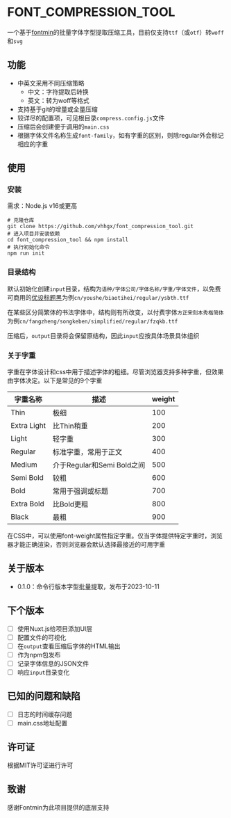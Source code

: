 # FONT_COMPRESSION_TOOL

一个基于[fontmin](https://github.com/ecomfe/fontmin)的批量字体字型提取压缩工具，目前仅支持`ttf`（或`otf`）转`woff`和`svg`

## 功能

- 中英文采用不同压缩策略
  - 中文：字符提取后转换
  - 英文：转为woff等格式
- 支持基于git的增量或全量压缩
- 较详尽的配置项，可见根目录`compress.config.js`文件
- 压缩后会创建便于调用的`main.css`
- 根据字体文件名称生成`font-family`，如有字重的区别，则除regular外会标记相应的字重

## 使用

### 安装

需求：Node.js v16或更高

```shell
# 克隆仓库
git clone https://github.com/vhhgx/font_compression_tool.git
# 进入项目并安装依赖
cd font_compression_tool && npm install
# 执行初始化命令
npm run init
```

### 目录结构


默认初始化创建`input`目录，结构为`语种/字体公司/字体名称/字重/字体文件`，以免费可商用的[优设标题黑](https://www.uisdc.com/font-empower#uisdc_font)为例`cn/youshe/biaotihei/regular/ysbth.ttf`

在某些区分简繁体的书法字体中，结构则有所改变，以付费字体`方正宋刻本秀楷简体`为例`cn/fangzheng/songkeben/simplified/regular/fzqkb.ttf`

压缩后，`output`目录将会保留原结构，因此`input`应按具体场景具体组织


### 关于字重

字重在字体设计和css中用于描述字体的粗细。尽管浏览器支持多种字重，但效果由字体决定。以下是常见的9个字重


| 字重名称    | 描述                       | weight |
| ----------- | -------------------------- | ------ |
| Thin        | 极细                       | 100    |
| Extra Light | 比Thin稍重                 | 200    |
| Light       | 轻字重                     | 300    |
| Regular     | 标准字重，常用于正文       | 400    |
| Medium      | 介于Regular和Semi Bold之间 | 500    |
| Semi Bold   | 较粗                       | 600    |
| Bold        | 常用于强调或标题           | 700    |
| Extra Bold  | 比Bold更粗                 | 800    |
| Black       | 最粗                       | 900    |


在CSS中，可以使用font-weight属性指定字重。仅当字体提供特定字重时，浏览器才能正确渲染，否则浏览器会默认选择最接近的可用字重


## 关于版本

- 0.1.0：命令行版本字型批量提取，发布于2023-10-11


## 下个版本

- [ ] 使用Nuxt.js给项目添加UI层
- [ ] 配置文件的可视化
- [ ] 在`output`查看压缩后字体的HTML输出
- [ ] 作为npm包发布
- [ ] 记录字体信息的JSON文件
- [ ] 响应`input`目录变化

## 已知的问题和缺陷

- [ ] 日志的时间缓存问题
- [ ] main.css地址配置

## 许可证

根据MIT许可证进行许可

## 致谢

感谢Fontmin为此项目提供的底层支持
